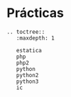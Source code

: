 # Prácticas

```eval_rst
.. toctree::
   :maxdepth: 1

   estatica
   php
   php2
   python
   python2
   python3
   ic
```

